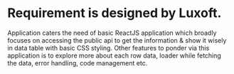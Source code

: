 # Requirement is designed by Luxoft.

Application caters the need of basic ReactJS application which broadly focuses on accessing the public api to get the information & show it wisely in data table with basic CSS styling. Other features to ponder via this application is to explore more about each row data, loader while fetching the data, error handling, code management etc.

